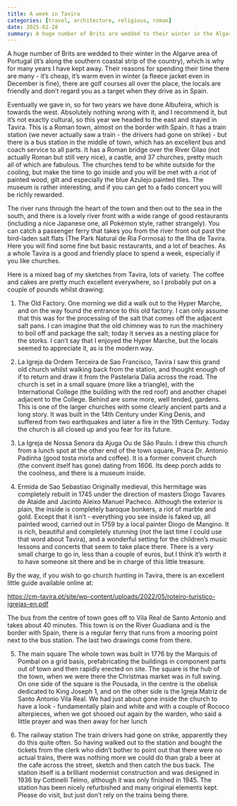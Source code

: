 ```yaml
---
title: A week in Tavira
categories: [travel, architecture, religious, roman]
date: 2025-02-28
summary: A huge number of Brits are wedded to their winter in the Algarve area of (it’s along the southern coastal strip of the country), which
---
```


A huge number of Brits are wedded to their winter in the Algarve area of Portugal (it’s along the southern coastal strip of the country), which is why for many years I have kept away. Their reasons for spending their time there are many - it’s cheap, it’s warm even in winter (a fleece jacket even in December is fine), there are golf courses all over the place, the locals are friendly and don’t regard you as a target when they drive as in Spain.

Eventually we gave in, so for two years we have done Albufeira, which is towards the west. Absolutely nothing wrong with it, and I recommend it, but it’s not exactly cultural, so this year we headed to the east and stayed in Tavira. This is a Roman town, almost on the border with Spain. It has a train station (we never actually saw a train - the drivers had gone on strike) - but there is a bus station in the middle of town, which has an excellent bus and coach service to all parts. It has a Roman bridge over the River Gilao (not actually Roman but still very nice), a castle, and 37 churches, pretty much all of which are fabulous. The churches tend to be white outside for the cooling, but make the time to go inside and you will be met with a riot of painted wood, gilt and especially the blue Azulejo painted tiles.
The museum is rather interesting, and if you can get to a fado concert you will be richly rewarded.

The river runs through the heart of the town and then out to the sea in the south, and there is a lovely river front with a wide range of good restaurants (including a nice Japanese one, all Pokémon style, rather strangely). You can catch a passenger ferry that takes you from the river front out past the bird-laden salt flats (The Park Natural de Ria Formosa) to the Ilha de Tavira. Here you will find some fine but basic restaurants, and a lot of beaches. As a whole Tavira is a good and friendly place to spend a week, especially if you like churches.

Here is a mixed bag of my sketches from Tavira, lots of variety. The coffee and cakes are pretty much excellent everywhere, so I probably put on a couple of pounds whilst drawing:

1. The Old Factory.
One morning we did a walk out to the Hyper Marche, and on the way found the entrance to this old factory. I can only assume that this was for the processing of the salt that comes off the adjacent salt pans. I can imagine that the old chimney was to run the machinery to boil off and package the salt; today it serves as a nesting place for the storks.
I can’t say that I enjoyed the Hyper Marche, but the locals seemed to appreciate it, as is the modern way.

2. La Igreja da Ordem Terceira de Sao Francisco, Tavira
I saw this grand old church whilst walking back from the station, and thought enough of if to return and draw it from the Pastelaria Dalia across the road. The church is set in a small square (more like a triangle), with the International College (the building with the red roof) and another chapel adjacent to the College. Behind are some more, well tended, gardens. This is one of the larger churches with some clearly ancient parts and a long story. It was built in the 14th Century under King Denis, and suffered from two earthquakes and later a fire in the 19th Century. Today the church is all closed up and you fear for its future.


3. La Igreja de Nossa Senora da Ajuga Ou de São Paulo.
I drew this church from a lunch spot at the other end of the town square, Praca Dr. Antonio Padinha (good tosta mixta and coffee). It is a former convent church (the convent itself has gone) dating from 1606. Its deep porch adds to the coolness, and there is a museum inside.


4. Ermida de Sao Sebastiao
Originally medieval, this hermitage was completely rebuilt in 1745 under the direction of masters Diogo Tavares de Ataide and Jacinto Aleixo Manuel Pacheco. Although the exterior is plain, the inside is completely baroque bonkers, a riot of marble and gold. Except that it isn’t - everything you see inside is faked up, all painted wood, carried out in 1759 by a local painter Diogo de Mangino. It is rich, beautiful and completely stunning (not the last time I could use that word about Tavira), and a wonderful setting for the children’s music lessons and concerts that seem to take place there. There is a very small charge to go in, less than a couple of euros, but I think it’s worth it to have someone sit there and be in charge of this little treasure.

By the way, if you wish to go church hunting in Tavira, there is an excellent little guide available online at:

https://cm-tavira.pt/site/wp-content/uploads/2022/05/roteiro-turistico-igrejas-en.pdf

The bus from the centre of town goes off to Vila Real de Santo Antonio and takes about 40 minutes. This town is on the River Guadiana and is the border with Spain, there is a regular ferry that runs from a mooring point next to the bus station. The last two drawings come from there.

5. The main square
The whole town was built in 1776 by the Marquis of Pombal on a grid basis, prefabricating the buildings in component parts out of town and then rapidly erected on site. The square is the hub of the town, when we were there the Christmas market was in full swing. On one side of the square is the Pousada, in the centre is the obelisk dedicated to King Joseph 1, and on the other side is the Igreja Matriz de Santo Antonio Vila Real. We had just about gone inside the church to have a look - fundamentally plain and white and with a couple of Rococo alterpieces, when we got shooed out again by the warden, who said a little prayer and was then away for her lunch

6. The railway station
The train drivers had gone on strike, apparently they do this quite often. So having walked out to the station and bought the tickets from the clerk who didn’t bother to point out that there were no actual trains, there was nothing more we could do than grab a beer at the cafe across the street, sketch and then catch the bus back. The station itself is a brilliant modernist construction and was designed in 1936 by Cottinelli Telmo, although it was only finished in 1945. The station has been nicely refurbished and many original elements kept. Please do visit, but just don’t rely on the trains being there.